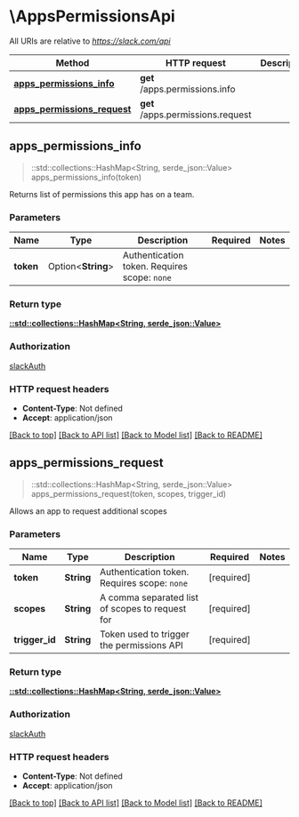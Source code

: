 # \AppsPermissionsApi

All URIs are relative to *https://slack.com/api*

Method | HTTP request | Description
------------- | ------------- | -------------
[**apps_permissions_info**](AppsPermissionsApi.md#apps_permissions_info) | **get** /apps.permissions.info | 
[**apps_permissions_request**](AppsPermissionsApi.md#apps_permissions_request) | **get** /apps.permissions.request | 



## apps_permissions_info

> ::std::collections::HashMap<String, serde_json::Value> apps_permissions_info(token)


Returns list of permissions this app has on a team.

### Parameters


Name | Type | Description  | Required | Notes
------------- | ------------- | ------------- | ------------- | -------------
**token** | Option<**String**> | Authentication token. Requires scope: `none` |  |

### Return type

[**::std::collections::HashMap<String, serde_json::Value>**](serde_json::Value.md)

### Authorization

[slackAuth](../README.md#slackAuth)

### HTTP request headers

- **Content-Type**: Not defined
- **Accept**: application/json

[[Back to top]](#) [[Back to API list]](../README.md#documentation-for-api-endpoints) [[Back to Model list]](../README.md#documentation-for-models) [[Back to README]](../README.md)


## apps_permissions_request

> ::std::collections::HashMap<String, serde_json::Value> apps_permissions_request(token, scopes, trigger_id)


Allows an app to request additional scopes

### Parameters


Name | Type | Description  | Required | Notes
------------- | ------------- | ------------- | ------------- | -------------
**token** | **String** | Authentication token. Requires scope: `none` | [required] |
**scopes** | **String** | A comma separated list of scopes to request for | [required] |
**trigger_id** | **String** | Token used to trigger the permissions API | [required] |

### Return type

[**::std::collections::HashMap<String, serde_json::Value>**](serde_json::Value.md)

### Authorization

[slackAuth](../README.md#slackAuth)

### HTTP request headers

- **Content-Type**: Not defined
- **Accept**: application/json

[[Back to top]](#) [[Back to API list]](../README.md#documentation-for-api-endpoints) [[Back to Model list]](../README.md#documentation-for-models) [[Back to README]](../README.md)

